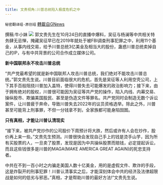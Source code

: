 ```yaml
---
title: 文贵视角:川普总统陷入极度危机之中
---
```

`秘密翻译组-原创组` [轉載自GNews](https://gnews.org/zh-hans/1614840/)

撰稿:牛小妹
![](https://assets.gnews.org/wp-content/uploads/2021/10/AZ-5.jpg)
郭文贵先生在10月24日的直播中爆料，吴征与杨澜等中共相关特务肆无忌惮，掩藏吴征早已在2019年就处于被FBI调查刑事犯罪之中，利用11个基金，从事内线交易，给予川普总统3亿美金及相当大的股份，蛊惑川普总统卖掉自己的IP，与有中共背景的公司合作成立媒体公司。

**新中国联邦永不攻击川普总统**

“共产党最希望的就是新中国联邦人攻击川普总统，我们绝对不能攻击川普总统。”郭文贵先生说。川普目前面临很大的危机，首先是吴征等人利用空壳公司，上下其手百般阻挠川普加入盖特，使得川普失去可能爆发的政治影响力；接下来，由于拥有绝对的股权，川普很可能因为吴征等共产党的操作，陷入内线、内幕交易、操纵股市、欺骗美国股民、甚至是伪造文件等罪名。共产党同时会制造无数个诉讼案件，让川普疲于奔命，导致川普失去2022年的议员资格选举。除此之外，川普甚至可能背上刑事罪，不但一分钱拿不到，全家族都可能身陷囹圄。

**只有真相，才能让川普认清现实**

“接下来，被共产党炒作的公司股价下周预计将大跌，然后或许有人会在炒作，股价再上来一些。”文贵先生预测。川普很快会发现自己手上的钱是烫手山芋，因为所有买股票的人，一旦卖了股票，发现是因为中共操纵股票而赔钱，必定提起诉讼，而且这些钱很多是川普的MAGA(MAKE AMERICA GREAT AGAIN)的死忠支持者。

中共在不到一百小时之内骗走美国人数十亿美金，用的是虚假文件、欺诈的手段，这是炸裂开的刑事犯罪！川普认清事实之后，才能深刻体会中共的经济及法律超限战是如何的低劣与邪恶。”真相，才是帮助川普的最好方法!”文贵先生说。
